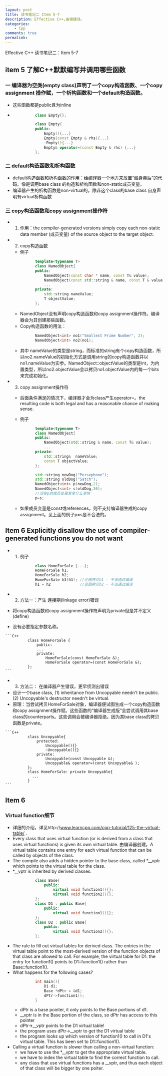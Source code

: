 ```yaml
---
layout: post
title: 读书笔记二 Item 5-7
description: Effective C++,由侯捷译。
categories:
    - Cpp
comments: true
permalink: 
---
```

Effective C++ 读书笔记二：Item 5-7

## item 5 了解C++默默编写并调用哪些函数

###  一 编译器为空类(empty class)声明了一个copy构造函数、一个copy assignment 操作赋，一个析构函数和一个default构造函数。

*  这些函数都是public且为inline
*  
    ```C++
              class Empty{};
    ```

    ```C++
              class Empty{
              public:
                  Empty(){...}
                  Empty(const Empty & rhs){...}
                  ~Empty(){...}
                  Empty& operator=(const Empty & rhs) {...}
              };
    ```

### 二 default构造函数和析构函数
* default构造函数和析构函数的作用：给编译器一个地方来放置“藏身幕后”的代码。像是调用base class 的构造和析构函数和non-static成员变量。
* 编译器产生的析构函数是non-virtual的，除非这个class的base class 自身声明有virtual析构函数


### 三 copy构造函数和copy assignment操作符
*  1. 作用：the compiler-generated versions simply copy each non-static data member (成员变量) of the source object to the target object.
*  2. copy构造函数
    *  例子

    ```C++
              template<typename T>
              class NamedObject{
              public:
                  NamedObject(const char * name, const T& value);
                  NamedObject(const std::string & name, const T & value);
                  ...
              private:
                  std::string nameValue;
                  T objectValue;
              };
    ```

    *  NamedObject没有声明copy构造函数和copy assignment操作符。编译器会为其创建那些函数。
    *  Copy构造函数的用法：
    ```C++
              NamedObject<int> no1("Smallest Prime Number", 2);
              NamedObject<int> no2(no1);
    ```

    *  其中 nameValue的类型是string，而标准的string有个copy构造函数，所以no2.nameValue的初始化方式是调用string的copy构造函数并以no1.nameValue为实参。NamedObject<int>::objectValue的类型是int，为内置类型，所以no2.objectValue会以拷贝no1.objectValue内的每一个bits来完成初始化。

*  3. copy assignment操作符
    
    *  后面条件满足的情况下，编译器才会为class产生operator=。the resulting code is both legal and has a reasonable chance of making sense.
    
    *  例子

    ```C++
              template<typename T>
              class NamedObject{
              public:
                  NamedObject(std::string & name, const T& value);
                  ...
              private:
                  std::string&  nameValue;
                  const T objectValue;
              };

              std::string newDog("Persephone");
              std::string oldDog("Satch");
              NamedObject<int> p(newDog,2);
              NamedObject<int> s(oldDog,36);
              //现在p的成员变量发生什么事情
              p=s;
    ```    
    *  如果成员变量是const或references，则不支持编译器生成的copy assignment。见上面的例子p=s是不合法的。

## Item 6 Explicitly disallow the use of compiler-generated functions you do not want
*  1. 例子

    ```C++
              class HomeForSale {...};
              HomeForSale h1;
              HomeForSale h2;
              HomeForSale h3(h1); //企图拷贝h1 - 不该通过编译
              h1 = h2             //企图拷贝h2 - 不该通过编译
    ```

*  2. 方法一：产生 连接期(linkage error)错误
  *  将copy构造函数和copy assignment操作符声明为private但是并不定义(define)
  *  没有必要指定参数名称。

    ```C++
              class HomeForSale {
                  public:
                  ...
                  private:
                      HomeForSale(const HomeForSale &);
                      HomeForSale operator=(const HomeForSale &);
              };
    ```  

*  3. 方法二： 在编译器产生错误，更早侦测出错误
  *  设计一个base class, (1) inheritance from Uncopyable needn't be public. (2) Uncopyable's destructor needn't be virtual.
  *  原理：当尝试拷贝HomeForSale对象，编译器便试图生成一个copy构造函数和copy assignment操作赋。这些函数的“编译器生成版”会尝试调用其base class的counterparts。这些调用会被编译器拒绝。因为其base class的拷贝函数是private。

    ```C++
              class Uncopyable{
                  protected:
                      Uncopyable(){}
                      ~Uncopyable(){}
                  private:
                      Uncopyable(const Uncopyable &);
                      Uncopyable& operator=(const Uncopyable& );
              };
              class HomeForSale: private Uncopyable{
                ...                      
              }
    ```    

## Item 6 
### Virtual function细节
*  详细的介绍，详见http://www.learncpp.com/cpp-tutorial/125-the-virtual-table/  .
*  Every class that uses virtual function (or is derived from a class that uses virtual functions) is given its own virtual table. 由编译器创建。A virtual table contains one entry for each virtual function that can be called by objects of the class.
*  The compile also adds a hidden pointer to the base class, called *__vptr which points to the virtual table for the class. 
*  *__vptr is inherited by derived classes.
    ```C++
              class Base{
                  public:
                      virtual void function1(){};
                      virtual void function2(){};
              };
              class D1 : public Base{
                  public:
                      virtual void function1(){};
              };
              class D2 : public Base{
                  public:
                      virtual void function2(){};
              };
    ```
*  The rule to fill out virtual tables for derived class. The entries in the virtual table point to the most-derived version of the function objects of that class are allowed to call. For example, the virtual table for D1. the entry for function1() points to D1::function1() rather than Base::function1().
*  What happens for the following cases?
    ```C++
              int main(){
                  D1 d1;
                  Base *dPtr = &d1;
                  dPtr->function1();
              }
    ```
    *  dPtr is a base pointer, it only points to the Base portions of d1.
    *  __vptr is in the Base portion of the class, so dPtr has access to this pointer
    *  dPtr->__vptr points to the D1 virtual table!
    *  the program uses dPtr->__vptr to get the D1 virtual table
    *  the program looks up which version of function1() to call in D1's virtual table. This has been set to D1::function1().
*  Calling a virtual function is slower than calling a non-virtual function:
    *  we have to use the *__vptr to get the appropriate virtual table.
    *  we have to index the virtual table to find the correct function to call.
    *  any class that use virtual functions has a __vptr, and thus each object of that class will be bigger by one poiter.

### 